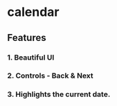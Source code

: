 # calendar
## Features
### 1. Beautiful UI 
### 2. Controls - Back & Next
### 3. Highlights the current date.

